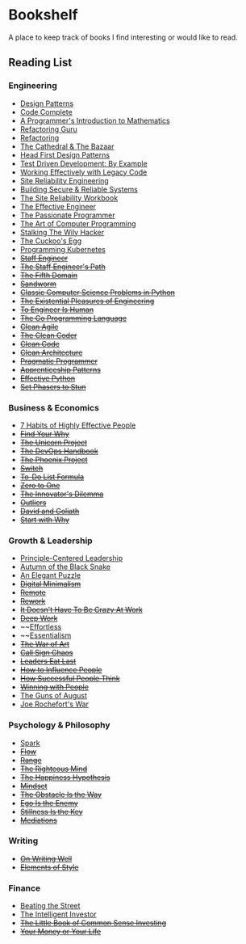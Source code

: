 # Bookshelf

A place to keep track of books I find interesting or would like to read.

## Reading List

### Engineering

* [Design Patterns](https://www.amazon.com/gp/product/9332555400/)
* [Code Complete](https://www.amazon.com/gp/product/0735619670/)
* [A Programmer's Introduction to Mathematics](https://www.amazon.com/gp/product/1727125452/)
* [Refactoring Guru](https://refactoring.guru/)
* [Refactoring](https://www.amazon.com/Refactoring-Improving-Existing-Addison-Wesley-Signature/dp/0134757599/)
* [The Cathedral & The Bazaar](https://www.amazon.com/Cathedral-Bazaar-Musings-Accidental-Revolutionary/dp/1565927249/)
* [Head First Design Patterns](https://www.amazon.com/gp/product/B00AA36RZY)
* [Test Driven Development: By Example](https://www.amazon.com/gp/product/0321146530)
* [Working Effectively with Legacy Code](https://www.amazon.com/Working-Effectively-Legacy-Michael-Feathers/dp/0131177052)
* [Site Reliability Engineering](https://landing.google.com/sre/books/)
* [Building Secure & Reliable Systems](https://landing.google.com/sre/books/)
* [The Site Reliability Workbook](https://landing.google.com/sre/books/)
* [The Effective Engineer](https://www.amazon.com/Effective-Engineer-Engineering-Disproportionate-Meaningful/dp/0996128107)
* [The Passionate Programmer](https://www.amazon.com/Passionate-Programmer-Remarkable-Development-Pragmatic-dp-1934356344/dp/1934356344/)
* [The Art of Computer Programming](https://www.amazon.com/Computer-Programming-Volumes-1-4A-Boxed/dp/0321751043)
* [Stalking The Wily Hacker](http://pdf.textfiles.com/academics/wilyhacker.pdf)
* [The Cuckoo's Egg](https://www.amazon.com/Cuckoos-Egg-Tracking-Computer-Espionage/dp/1416507787)
* [Programming Kubernetes](https://www.amazon.com/Programming-Kubernetes-Developing-Cloud-Native-Applications/dp/1492047104)
* ~~[Staff Engineer](https://www.amazon.com/Staff-Engineer-Leadership-beyond-management-ebook/dp/B08RMSHYGG)~~
* ~~[The Staff Engineer's Path](https://www.amazon.com/Staff-Engineers-Path-Tanya-Reilly-ebook/dp/B0BG16Y553)~~
* ~~[The Fifth Domain](https://www.amazon.com/Fifth-Domain-Defending-Companies-Ourselves-ebook/dp/B07JKHF7VM)~~
* ~~[Sandworm](https://www.amazon.com/Sandworm-Cyberwar-Kremlins-Dangerous-Hackers-ebook/dp/B07GD4MFW2)~~
* ~~[Classic Computer Science Problems in Python](https://www.manning.com/books/classic-computer-science-problems-in-python)~~
* ~~[The Existential Pleasures of Engineering](https://www.amazon.com/Existential-Pleasures-Engineering-Thomas-Dunne/dp/0312141041)~~
* ~~[To Engineer Is Human](https://www.amazon.com/Engineer-Human-Failure-Successful-Design/dp/0679734163)~~
* ~~[The Go Programming Language](https://www.gopl.io/)~~
* ~~[Clean Agile](https://www.amazon.com/Clean-Agile-Basics-Robert-Martin/dp/0135781868)~~
* ~~[The Clean Coder](https://www.amazon.com/gp/product/B0050JLC9Y/)~~
* ~~[Clean Code](https://www.safaribooksonline.com/library/view/clean-code/9780136083238/)~~
* ~~[Clean Architecture](https://www.safaribooksonline.com/library/view/clean-architecture-a/9780134494272/)~~
* ~~[Pragmatic Programmer](https://www.amazon.com/gp/product/020161622X/)~~
* ~~[Apprenticeship Patterns](https://www.amazon.com/gp/product/0596518382/)~~
* ~~[Effective Python](https://www.amazon.com/Effective-Python-Specific-Software-Development/dp/0134034287)~~
* ~~[Set Phasers to Stun](https://www.amazon.com/gp/product/0963617885/)~~

### Business & Economics

* [7 Habits of Highly Effective People](https://www.amazon.com/gp/product/B01069X4H0/)
* ~~[Find Your Why](https://www.amazon.com/gp/product/B01CZCW3ZA/)~~
* ~~[The Unicorn Project](https://www.amazon.com/Unicorn-Project-Developers-Disruption-Thriving/dp/1942788762/)~~
* ~~[The DevOps Handbook](https://www.amazon.com/DevOps-Handbook-World-Class-Reliability-Organizations/dp/1942788002)~~
* ~~[The Phoenix Project](https://www.amazon.com/Phoenix-Project-DevOps-Helping-Business/dp/1942788290/)~~
* ~~[Switch](https://www.amazon.com/Switch-Change-Things-When-Hard/dp/0385528752/)~~
* ~~[To-Do List Formula](https://www.amazon.com/gp/product/1539438120/)~~
* ~~[Zero to One](https://www.amazon.com/gp/product/0804139296/)~~
* ~~[The Innovator's Dilemma](https://www.amazon.com/Innovators-Dilemma-Revolutionary-Change-Business/dp/0062060244/)~~
* ~~[Outliers](https://www.amazon.com/Outliers-Story-Success-Malcolm-Gladwell/dp/0316017922/)~~
* ~~[David and Goliath](https://www.amazon.com/David-Goliath-Underdogs-Misfits-Battling/dp/0316204366/)~~
* ~~[Start with Why](https://www.amazon.com/gp/product/B002Q6XUE4)~~

### Growth & Leadership

* [Principle-Centered Leadership](https://www.amazon.com/gp/product/B07NMZ4TLM/)
* [Autumn of the Black Snake](https://www.amazon.com/Autumn-Black-Snake-Creation-Invasion/dp/0374107343)
* [An Elegant Puzzle](https://lethain.com/elegant-puzzle/)
* ~~[Digital Minimalism](https://www.amazon.com/Digital-Minimalism-Choosing-Focused-Noisy-ebook/dp/B07DBRBP7G/)~~
* ~~[Remote](https://www.amazon.com/gp/product/B00C0ALZ0W)~~
* ~~[Rework](https://www.amazon.com/Rework-Jason-Fried/dp/0307463745/)~~
* ~~[It Doesn't Have To Be Crazy At Work](https://www.amazon.com/gp/product/0008323445/)~~
* ~~[Deep Work](https://www.amazon.com/gp/product/1455586692)~~
* ~~[Effortless](https://www.amazon.com/Effortless-Make-Easier-What-Matters-ebook/dp/B08F4GGQ2K)
* ~~[Essentialism](https://www.amazon.com/Essentialism-Disciplined-Pursuit-Less/dp/B00IWYP5NI)
* ~~[The War of Art](https://www.amazon.com/gp/product/1936891026/)~~
* ~~[Call Sign Chaos](https://www.amazon.com/gp/product/0812996836/)~~
* ~~[Leaders Eat Last](https://www.amazon.com/gp/product/B00DGZKQM8)~~
* ~~[How to Influence People](https://www.amazon.com/gp/product/B00A0VP6AI/)~~
* ~~[How Successful People Think](https://www.amazon.com/gp/product/B00199RHE8/)~~
* ~~[Winning with People](https://www.amazon.com/gp/product/B0050OX37I/)~~
* [The Guns of August](https://www.amazon.com/Guns-August-Pulitzer-Prize-Winning-Outbreak/dp/0345476093/)
* [Joe Rochefort's War](https://www.amazon.com/Joe-Rocheforts-War-Codebreaker-Outwitted/dp/1591141613)

### Psychology & Philosophy

* [Spark](https://www.amazon.com/Spark-Revolutionary-Science-Exercise-Brain/dp/0316113506)
* ~~[Flow](https://www.amazon.com/Flow-Psychology-Experience-Perennial-Classics/dp/0061339202)~~
* ~~[Range](https://www.amazon.com/Range-Generalists-Triumph-Specialized-World-ebook/dp/B07H1ZYWTM)~~
* ~~[The Righteous Mind](https://www.amazon.com/Righteous-Mind-Divided-Politics-Religion/dp/0307455777)~~
* ~~[The Happiness Hypothesis](https://www.amazon.com/The-Happiness-Hypothesis-audiobook/dp/B07D5JCWLD/)~~
* ~~[Mindset](https://www.amazon.com/Mindset-Psychology-Carol-S-Dweck/dp/0345472322)~~
* ~~[The Obstacle Is the Way](https://www.amazon.com/Obstacle-Way-Timeless-Turning-Triumph-ebook/dp/B00G3L1B8K)~~
* ~~[Ego Is the Enemy](https://www.amazon.com/gp/product/B015NTIXWE)~~
* ~~[Stillness Is the Key](https://www.amazon.com/gp/product/B07MJ3TDCZ)~~
* ~~[Mediations](https://www.amazon.com/Meditations-New-Translation-Modern-Library-ebook/dp/B000FC1JAI)~~

### Writing

* ~~[On Writing Well](https://www.amazon.com/Writing-Well-Classic-Guide-Nonfiction/dp/0060891548)~~
* ~~[Elements of Style](https://www.amazon.com/Elements-Style-Fourth-William-Strunk/dp/020530902X)~~

### Finance

* [Beating the Street](https://www.amazon.com/gp/product/B00768D664/)
* [The Intelligent Investor](https://www.amazon.com/gp/product/B00V7328GS/)
* ~~[The Little Book of Common Sense Investing](https://www.amazon.com/gp/product/1119404509/)~~
* ~~[Your Money or Your Life](https://www.amazon.com/gp/product/0143115766/)~~
